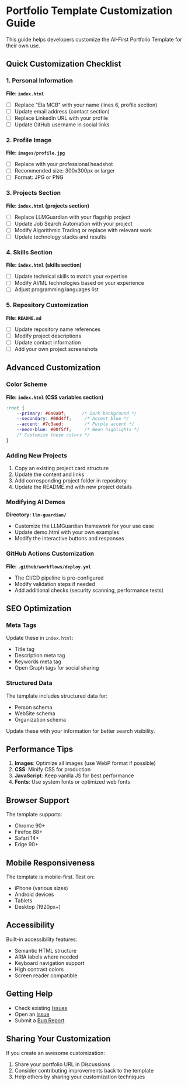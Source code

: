 # Portfolio Template Customization Guide

This guide helps developers customize the AI-First Portfolio Template for their own use.

## Quick Customization Checklist

### 1. Personal Information
**File: `index.html`**
- [ ] Replace "Ela MCB" with your name (lines 6, profile section)
- [ ] Update email address (contact section)
- [ ] Replace LinkedIn URL with your profile
- [ ] Update GitHub username in social links

### 2. Profile Image
**File: `images/profile.jpg`**
- [ ] Replace with your professional headshot
- [ ] Recommended size: 300x300px or larger
- [ ] Format: JPG or PNG

### 3. Projects Section
**File: `index.html` (projects section)**
- [ ] Replace LLMGuardian with your flagship project
- [ ] Update Job Search Automation with your project
- [ ] Modify Algorithmic Trading or replace with relevant work
- [ ] Update technology stacks and results

### 4. Skills Section
**File: `index.html` (skills section)**
- [ ] Update technical skills to match your expertise
- [ ] Modify AI/ML technologies based on your experience
- [ ] Adjust programming languages list

### 5. Repository Customization
**File: `README.md`**
- [ ] Update repository name references
- [ ] Modify project descriptions
- [ ] Update contact information
- [ ] Add your own project screenshots

## Advanced Customization

### Color Scheme
**File: `index.html` (CSS variables section)**
```css
:root {
    --primary: #0a0a0f;      /* Dark background */
    --secondary: #00d4ff;     /* Accent blue */
    --accent: #7c3aed;        /* Purple accent */
    --neon-blue: #00f5ff;     /* Neon highlights */
    /* Customize these colors */
}
```

### Adding New Projects
1. Copy an existing project card structure
2. Update the content and links
3. Add corresponding project folder in repository
4. Update the README.md with new project details

### Modifying AI Demos
**Directory: `llm-guardian/`**
- Customize the LLMGuardian framework for your use case
- Update demo.html with your own examples
- Modify the interactive buttons and responses

### GitHub Actions Customization
**File: `.github/workflows/deploy.yml`**
- The CI/CD pipeline is pre-configured
- Modify validation steps if needed
- Add additional checks (security scanning, performance tests)

## SEO Optimization

### Meta Tags
Update these in `index.html`:
- Title tag
- Description meta tag
- Keywords meta tag
- Open Graph tags for social sharing

### Structured Data
The template includes structured data for:
- Person schema
- WebSite schema
- Organization schema

Update these with your information for better search visibility.

## Performance Tips

1. **Images**: Optimize all images (use WebP format if possible)
2. **CSS**: Minify CSS for production
3. **JavaScript**: Keep vanilla JS for best performance
4. **Fonts**: Use system fonts or optimized web fonts

## Browser Support

The template supports:
- Chrome 90+
- Firefox 88+
- Safari 14+
- Edge 90+

## Mobile Responsiveness

The template is mobile-first. Test on:
- iPhone (various sizes)
- Android devices
- Tablets
- Desktop (1920px+)

## Accessibility

Built-in accessibility features:
- Semantic HTML structure
- ARIA labels where needed
- Keyboard navigation support
- High contrast colors
- Screen reader compatible

## Getting Help

- Check existing [Issues](https://github.com/ElaMCB/ElaMCB.github.io/issues)
- Open an [Issue](https://github.com/ElaMCB/ElaMCB.github.io/issues)
- Submit a [Bug Report](https://github.com/ElaMCB/ElaMCB.github.io/issues/new?template=bug_report.md)

## Sharing Your Customization

If you create an awesome customization:
1. Share your portfolio URL in Discussions
2. Consider contributing improvements back to the template
3. Help others by sharing your customization techniques
